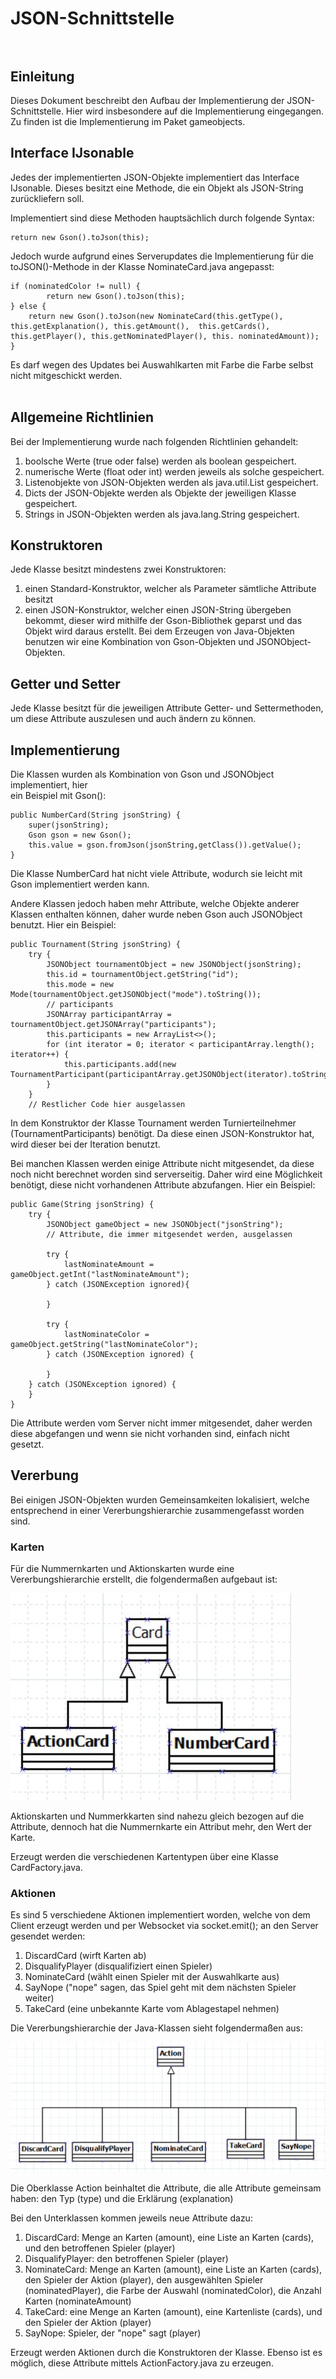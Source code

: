 # JSON-Schnittstelle<br><br>

## Einleitung

Dieses Dokument beschreibt den Aufbau der Implementierung der JSON-Schnittstelle.
Hier wird insbesondere auf die Implementierung eingegangen. Zu finden ist
die Implementierung im Paket gameobjects.

## Interface IJsonable

Jedes der implementierten JSON-Objekte implementiert das Interface
IJsonable. Dieses besitzt eine Methode, die ein Objekt
als JSON-String zurückliefern soll.

Implementiert sind diese Methoden hauptsächlich durch folgende
Syntax:

    return new Gson().toJson(this);

Jedoch wurde aufgrund eines Serverupdates die Implementierung
für die toJSON()-Methode in der Klasse NominateCard.java
angepasst:

    if (nominatedColor != null) {
            return new Gson().toJson(this);
    } else {
        return new Gson().toJson(new NominateCard(this.getType(), this.getExplanation(), this.getAmount(),  this.getCards(), this.getPlayer(), this.getNominatedPlayer(), this. nominatedAmount));
    }

Es darf wegen des Updates bei Auswahlkarten mit Farbe die Farbe selbst nicht mitgeschickt werden.<br><br>

## Allgemeine Richtlinien

Bei der Implementierung wurde nach folgenden Richtlinien gehandelt:

1. boolsche Werte (true oder false) werden als boolean gespeichert.
2. numerische Werte (float oder int) werden jeweils als solche gespeichert.
3. Listenobjekte von JSON-Objekten werden als java.util.List gespeichert.
4. Dicts der JSON-Objekte werden als Objekte der jeweiligen Klasse gespeichert.
5. Strings in JSON-Objekten werden als java.lang.String gespeichert.

## Konstruktoren

Jede Klasse besitzt mindestens zwei Konstruktoren:

1. einen Standard-Konstruktor, welcher als Parameter sämtliche Attribute besitzt
2. einen JSON-Konstruktor, welcher einen JSON-String übergeben bekommt, dieser wird
   mithilfe der Gson-Bibliothek geparst und das Objekt wird daraus erstellt. Bei dem Erzeugen
   von Java-Objekten benutzen wir eine Kombination von Gson-Objekten und JSONObject-Objekten.


## Getter und Setter

Jede Klasse besitzt für die jeweiligen Attribute Getter- und Settermethoden, um
diese Attribute auszulesen und auch ändern zu können.

## Implementierung

Die Klassen wurden als Kombination von Gson und JSONObject implementiert, hier<br>
ein Beispiel mit Gson():

    public NumberCard(String jsonString) {
        super(jsonString);
        Gson gson = new Gson();
        this.value = gson.fromJson(jsonString,getClass()).getValue();
    }

Die Klasse NumberCard hat nicht viele Attribute, wodurch sie leicht mit Gson
implementiert werden kann.

Andere Klassen jedoch haben mehr Attribute, welche Objekte anderer Klassen enthalten
können, daher wurde neben Gson auch JSONObject benutzt. Hier ein Beispiel: 

    public Tournament(String jsonString) {
        try {
            JSONObject tournamentObject = new JSONObject(jsonString);
            this.id = tournamentObject.getString("id");
            this.mode = new Mode(tournamentObject.getJSONObject("mode").toString());
            // participants
            JSONArray participantArray = tournamentObject.getJSONArray("participants");
            this.participants = new ArrayList<>();
            for (int iterator = 0; iterator < participantArray.length(); iterator++) {
                this.participants.add(new TournamentParticipant(participantArray.getJSONObject(iterator).toString()));
            }
        }
        // Restlicher Code hier ausgelassen

In dem Konstruktor der Klasse Tournament werden Turnierteilnehmer (TournamentParticipants) benötigt.
Da diese einen JSON-Konstruktor hat, wird dieser bei der Iteration benutzt.

Bei manchen Klassen werden einige Attribute nicht mitgesendet, da diese noch nicht berechnet worden sind serverseitig. Daher wird eine Möglichkeit benötigt, diese nicht vorhandenen Attribute abzufangen. Hier ein Beispiel:

    public Game(String jsonString) {
        try {
            JSONObject gameObject = new JSONObject("jsonString");
            // Attribute, die immer mitgesendet werden, ausgelassen

            try {
                lastNominateAmount = gameObject.getInt("lastNominateAmount");
            } catch (JSONException ignored){

            }

            try {
                lastNominateColor = gameObject.getString("lastNominateColor");
            } catch (JSONException ignored) {

            }
        } catch (JSONException ignored) {
        }
    }

Die Attribute werden vom Server nicht immer mitgesendet, daher werden
diese abgefangen und wenn sie nicht vorhanden sind, einfach nicht gesetzt.

## Vererbung

Bei einigen JSON-Objekten wurden Gemeinsamkeiten lokalisiert, welche
entsprechend in einer Vererbungshierarchie zusammengefasst worden sind.

### Karten

Für die Nummernkarten und Aktionskarten wurde eine
Vererbungshierarchie erstellt, die folgendermaßen aufgebaut ist:

<img src=".\images\cards.png">

Aktionskarten und Nummerkkarten sind nahezu gleich bezogen auf die Attribute, dennoch hat die 
Nummernkarte ein Attribut mehr, den Wert der Karte.

Erzeugt werden die verschiedenen Kartentypen über eine Klasse CardFactory.java.

### Aktionen

Es sind 5 verschiedene Aktionen implementiert worden, welche
von dem Client erzeugt werden und per Websocket via socket.emit(); an
den Server gesendet werden: 

1. DiscardCard (wirft Karten ab)
2. DisqualifyPlayer (disqualifiziert einen Spieler)
3. NominateCard (wählt einen Spieler mit der Auswahlkarte aus)
4. SayNope ("nope" sagen, das Spiel geht mit dem nächsten Spieler weiter)
5. TakeCard (eine unbekannte Karte vom Ablagestapel nehmen)

Die Vererbungshierarchie der Java-Klassen sieht folgendermaßen aus: 

<img src="images/actions.png"><br>

Die Oberklasse Action beinhaltet die Attribute, die alle Attribute
gemeinsam haben: den Typ (type) und die Erklärung (explanation)<br>

Bei den Unterklassen kommen jeweils neue Attribute dazu:

1. DiscardCard: Menge an Karten (amount), eine Liste an Karten (cards), und den betroffenen Spieler (player)
2. DisqualifyPlayer: den betroffenen Spieler (player)
3. NominateCard: Menge an Karten (amount), eine Liste an Karten (cards), den Spieler der Aktion (player),
    den ausgewählten Spieler (nominatedPlayer), die Farbe der Auswahl (nominatedColor), die Anzahl Karten (nominateAmount)
4. TakeCard: eine Menge an Karten (amount), eine Kartenliste (cards), und den Spieler der Aktion (player)
5. SayNope: Spieler, der "nope" sagt (player)

Erzeugt werden Aktionen durch die Konstruktoren der Klasse. Ebenso ist es möglich,
diese Attribute mittels ActionFactory.java zu erzeugen.